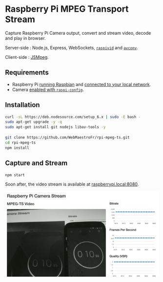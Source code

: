 # Raspberry Pi MPEG Transport Stream

Capture Raspberry Pi Camera output, convert and stream video, decode and play in browser.

Server-side : Node.js, Express, WebSockets, [`raspivid`](https://www.raspberrypi.org/documentation/raspbian/applications/camera.md) and [`avconv`](https://libav.org/documentation/avconv.html).

Client-side : [JSMpeg](https://github.com/phoboslab/jsmpeg).

## Requirements

- Raspberry Pi [running Raspbian](https://www.raspberrypi.org/documentation/installation/installing-images/README.md) and [connected to your local network](https://www.raspberrypi.org/documentation/configuration/wireless/wireless-cli.md).
- Camera [enabled with `raspi-config`](https://www.raspberrypi.org/documentation/configuration/camera.md).

## Installation

```bash
curl -sL https://deb.nodesource.com/setup_6.x | sudo -E bash -
sudo apt-get upgrade -y -q
sudo apt-get install git nodejs libav-tools -y

git clone https://github.com/WebMaestroFr/rpi-mpeg-ts.git
cd rpi-mpeg-ts
npm install
```

## Capture and Stream

```bash
npm start
```
Soon after, the video stream is available at [raspberrypi.local:8080](http://raspberrypi.local:8080/).

![Latency is about a second](screenshot.jpg)